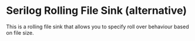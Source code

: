# Serilog Rolling File Sink (alternative)

This is a rolling file sink that allows you to specify roll over behaviour based on file size.
